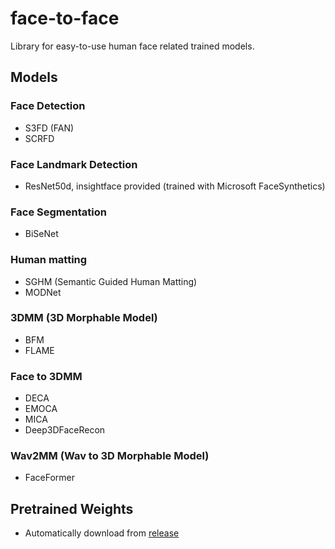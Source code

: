 # face-to-face

Library for easy-to-use human face related trained models.

## Models

### Face Detection

* S3FD (FAN)
* SCRFD

### Face Landmark Detection

* ResNet50d, insightface provided (trained with Microsoft FaceSynthetics)

### Face Segmentation

* BiSeNet

### Human matting

* SGHM (Semantic Guided Human Matting)
* MODNet

### 3DMM (3D Morphable Model)

* BFM
* FLAME

### Face to 3DMM

* DECA
* EMOCA
* MICA
* Deep3DFaceRecon

### Wav2MM (Wav to 3D Morphable Model)

* FaceFormer

## Pretrained Weights

* Automatically download from [release](https://github.com/kynk94/face-to-face/releases/tag/weights-v0.1)
